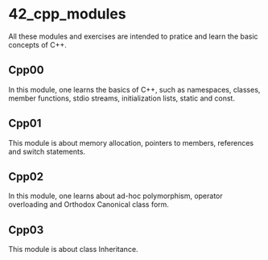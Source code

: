 # 42_cpp_modules

All these modules and exercises are intended to pratice and learn the basic concepts of C++.

## Cpp00
In this module, one learns the basics of C++, such as namespaces, classes, member functions, stdio streams, initialization lists, static and const.

## Cpp01
This module is about memory allocation, pointers to members, references and switch statements.

## Cpp02
In this module, one learns about ad-hoc polymorphism, operator overloading and Orthodox Canonical class form.

## Cpp03
This module is about class Inheritance.